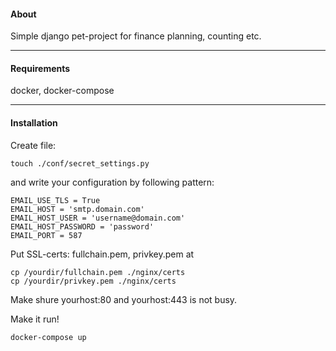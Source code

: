 #### About
Simple django pet-project for finance planning, counting etc.

--- 
#### Requirements
docker, docker-compose

--- 
#### Installation
Create file: 

    touch ./conf/secret_settings.py 

and write your configuration by following pattern:

	EMAIL_USE_TLS = True
	EMAIL_HOST = 'smtp.domain.com'
	EMAIL_HOST_USER = 'username@domain.com'
	EMAIL_HOST_PASSWORD = 'password'
	EMAIL_PORT = 587

Put SSL-certs: fullchain.pem, privkey.pem at

    cp /yourdir/fullchain.pem ./nginx/certs
    cp /yourdir/privkey.pem ./nginx/certs

Make shure yourhost:80 and yourhost:443 is not busy.

Make it run!


    docker-compose up

